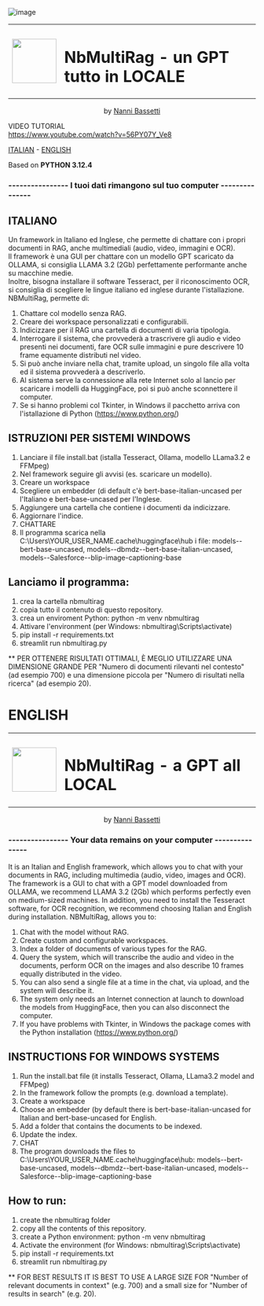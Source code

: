 ![image](https://github.com/user-attachments/assets/8a5d34f1-062e-470d-8960-d24372c7e6ec)
 
  

<table border="0"align="center">
  <tr>
    <td>
      <img src="https://github.com/user-attachments/assets/dbd5a197-1f61-4d48-8d85-9d66473e71c6" width="90" height="90" /> 
    </td>
    <td>
       <h1><b>NbMultiRag - un GPT tutto in LOCALE</b></h1>
    </td>
  </tr>
</table>  
<p align="center">by <a href="https://nannibassetti.com" target="_blank">Nanni Bassetti</a></p>   

VIDEO TUTORIAL  
https://www.youtube.com/watch?v=56PY07Y_Ve8

[ITALIAN](#ITALIANO)  -  [ENGLISH](#ENGLISH)  

Based on **PYTHON 3.12.4**   
###  ---------------- I tuoi dati rimangono sul tuo computer ---------------   
<a name="ITALIANO"></a>  
## ITALIANO
Un framework in Italiano ed Inglese, che permette di chattare con i propri documenti in RAG, anche multimediali (audio, video, immagini e OCR).  
Il framework è una GUI per chattare con un modello GPT scaricato da OLLAMA, si consiglia LLAMA 3.2 (2Gb) perfettamente performante anche su macchine medie.  
Inoltre, bisogna installare il software Tesseract, per il riconoscimento OCR, si consiglia di scegliere le lingue italiano ed inglese durante l'istallazione.  
NBMultiRag, permette di:
1) Chattare col modello senza RAG.
2) Creare dei workspace personalizzati e configurabili.
3) Indicizzare per il RAG una cartella di documenti di varia tipologia.
4) Interrogare il sistema, che provvederà a trascrivere gli audio e video presenti nei documenti, fare OCR sulle immagini e pure descrivere 10 frame equamente distributi nel video.
5) Si può anche inviare nella chat, tramite upload, un singolo file alla volta ed il sistema provvederà a descriverlo.
6) Al sistema serve la connessione alla rete Internet solo al lancio per scaricare i modelli da HuggingFace, poi si può anche sconnettere il computer.
7) Se si hanno problemi col Tkinter, in Windows il pacchetto arriva con l'istallazione di Python (https://www.python.org/)

## ISTRUZIONI PER SISTEMI WINDOWS  

1) Lanciare il file install.bat (istalla Tesseract, Ollama, modello LLama3.2 e FFMpeg)
2) Nel framework seguire gli avvisi (es. scaricare un modello).
3) Creare un workspace
4) Scegliere un embedder (di default c'è bert-base-italian-uncased per l'Italiano e bert-base-uncased per l'Inglese.
5) Aggiungere una cartella che contiene i documenti da indicizzare.
6) Aggiornare l'indice.
7) CHATTARE
8) Il programma scarica nella C:\Users\YOUR_USER_NAME\.cache\huggingface\hub i file: models--bert-base-uncased, models--dbmdz--bert-base-italian-uncased, models--Salesforce--blip-image-captioning-base

## Lanciamo il programma:  
1) crea la cartella nbmultirag
2) copia tutto il contenuto di questo repository.
3) crea un enviroment Python: python -m venv nbmultirag
4) Attivare l'environment (per Windows: nbmultirag\Scripts\activate)
5) pip install -r requirements.txt
6) streamlit run nbmultirag.py  

 ** PER OTTENERE RISULTATI OTTIMALI, È MEGLIO UTILIZZARE UNA DIMENSIONE GRANDE PER "Numero di documenti rilevanti nel contesto" (ad esempio 700) e una dimensione piccola per "Numero di risultati nella ricerca" (ad esempio 20).  
# ENGLISH <a id='ENGLISH'></a>
<table border="0" align="center">
<tr>
<td>
<img src="https://github.com/user-attachments/assets/0307e4b3-12be-48f6-a55a-a00ab57bb470
" width="90" height="90" />
</td>
<td>
<h1><b>NbMultiRag - a GPT all LOCAL</b></h1>
</td>
</tr>
</table>  
<p align="center">by <a href="https://nannibassetti.com" target="_blank">Nanni Bassetti</a></p>  


### ---------------- Your data remains on your computer ---------------  

It is an Italian and English framework, which allows you to chat with your documents in RAG, including multimedia (audio, video, images and OCR).
The framework is a GUI to chat with a GPT model downloaded from OLLAMA, we recommend LLAMA 3.2 (2Gb) which performs perfectly even on medium-sized machines.
In addition, you need to install the Tesseract software, for OCR recognition, we recommend choosing Italian and English during installation.
NBMultiRag, allows you to:
1) Chat with the model without RAG.
2) Create custom and configurable workspaces.
3) Index a folder of documents of various types for the RAG.
4) Query the system, which will transcribe the audio and video in the documents, perform OCR on the images and also describe 10 frames equally distributed in the video.
5) You can also send a single file at a time in the chat, via upload, and the system will describe it.
6) The system only needs an Internet connection at launch to download the models from HuggingFace, then you can also disconnect the computer.
7) If you have problems with Tkinter, in Windows the package comes with the Python installation (https://www.python.org/)

## INSTRUCTIONS FOR WINDOWS SYSTEMS

1) Run the install.bat file (it installs Tesseract, Ollama, LLama3.2 model and FFMpeg)
2) In the framework follow the prompts (e.g. download a template).
3) Create a workspace
4) Choose an embedder (by default there is bert-base-italian-uncased for Italian and bert-base-uncased for English.
5) Add a folder that contains the documents to be indexed.
6) Update the index.
7) CHAT
8) The program downloads the files to C:\Users\YOUR_USER_NAME\.cache\huggingface\hub: models--bert-base-uncased, models--dbmdz--bert-base-italian-uncased, models--Salesforce--blip-image-captioning-base

## How to run:
1) create the nbmultirag folder
2) copy all the contents of this repository.
3) create a Python environment: python -m venv nbmultirag
4) Activate the environment (for Windows: nbmultirag\Scripts\activate)
5) pip install -r requirements.txt
6) streamlit run nbmultirag.py  

** FOR BEST RESULTS IT IS BEST TO USE A LARGE SIZE FOR "Number of relevant documents in context" (e.g. 700) and a small size for "Number of results in search" (e.g. 20).




